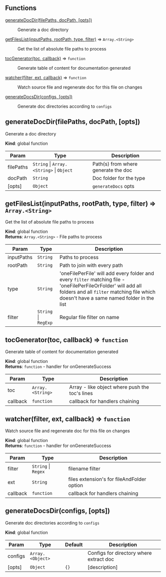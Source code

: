 ## Functions

<dl>
<dt><a href="#generateDocDir">generateDocDir(filePaths, docPath, [opts])</a></dt>
<dd><p>Generate a doc directory</p>
</dd>
<dt><a href="#getFilesList">getFilesList(inputPaths, rootPath, type, filter)</a> ⇒ <code>Array.&lt;String&gt;</code></dt>
<dd><p>Get the list of absolute file paths to process</p>
</dd>
<dt><a href="#tocGenerator">tocGenerator(toc, callback)</a> ⇒ <code>function</code></dt>
<dd><p>Generate table of content for documentation generated</p>
</dd>
<dt><a href="#watcher">watcher(filter, ext, callback)</a> ⇒ <code>function</code></dt>
<dd><p>Watch source file and regenerate doc for this file on changes</p>
</dd>
<dt><a href="#generateDocsDir">generateDocsDir(configs, [opts])</a></dt>
<dd><p>Generate doc directories according to <code>configs</code></p>
</dd>
</dl>

<a name="generateDocDir"></a>

## generateDocDir(filePaths, docPath, [opts])
Generate a doc directory

**Kind**: global function  

| Param | Type | Description |
| --- | --- | --- |
| filePaths | <code>String</code> \| <code>Array.&lt;String&gt;</code> \| <code>Object</code> | Path(s) from where generate the doc |
| docPath | <code>String</code> | Doc folder for the type |
| [opts] | <code>Object</code> | `generateDocs` opts |

<a name="getFilesList"></a>

## getFilesList(inputPaths, rootPath, type, filter) ⇒ <code>Array.&lt;String&gt;</code>
Get the list of absolute file paths to process

**Kind**: global function  
**Returns**: <code>Array.&lt;String&gt;</code> - File paths to process  

| Param | Type | Description |
| --- | --- | --- |
| inputPaths | <code>String</code> | Paths to process |
| rootPath | <code>String</code> | Path to join with every path |
| type | <code>String</code> | 'oneFilePerFile' will add every folder                                              and every `filter` matching file                                             - 'oneFilePerFileOrFolder' will add all folders                                              and all `filter` matching file which doesn't have                                              a same named folder in the list |
| filter | <code>String</code> \| <code>RegExp</code> | Regular file filter on name |

<a name="tocGenerator"></a>

## tocGenerator(toc, callback) ⇒ <code>function</code>
Generate table of content for documentation generated

**Kind**: global function  
**Returns**: <code>function</code> - handler for onGenerateSuccess  

| Param | Type | Description |
| --- | --- | --- |
| toc | <code>Array.&lt;String&gt;</code> | Array - like object where push the toc's lines |
| callback | <code>function</code> | callback for handlers chaining |

<a name="watcher"></a>

## watcher(filter, ext, callback) ⇒ <code>function</code>
Watch source file and regenerate doc for this file on changes

**Kind**: global function  
**Returns**: <code>function</code> - handler for onGenerateSuccess  

| Param | Type | Description |
| --- | --- | --- |
| filter | <code>String</code> \| <code>Regex</code> | filename filter |
| ext | <code>String</code> | files extension's for fileAndFolder option |
| callback | <code>function</code> | callback for handlers chaining |

<a name="generateDocsDir"></a>

## generateDocsDir(configs, [opts])
Generate doc directories according to `configs`

**Kind**: global function  

| Param | Type | Default | Description |
| --- | --- | --- | --- |
| configs | <code>Array.&lt;Object&gt;</code> |  | Configs for directory where extract doc |
| [opts] | <code>Object</code> | <code>{}</code> | [description] |


